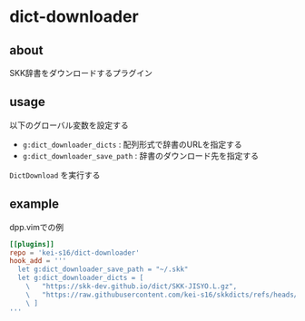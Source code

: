 # dict-downloader
## about
SKK辞書をダウンロードするプラグイン

## usage
以下のグローバル変数を設定する

- `g:dict_downloader_dicts` : 配列形式で辞書のURLを指定する
- `g:dict_downloader_save_path` : 辞書のダウンロード先を指定する

`DictDownload` を実行する

## example
dpp.vimでの例

```toml
[[plugins]]
repo = 'kei-s16/dict-downloader'
hook_add = '''
  let g:dict_downloader_save_path = "~/.skk"
  let g:dict_downloader_dicts = [
    \   "https://skk-dev.github.io/dict/SKK-JISYO.L.gz",
    \   "https://raw.githubusercontent.com/kei-s16/skkdicts/refs/heads/main/SKK-JISYO.mtg",
    \ ]
'''
```

